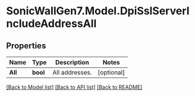 # SonicWallGen7.Model.DpiSslServerIncludeAddressAll

## Properties

Name | Type | Description | Notes
------------ | ------------- | ------------- | -------------
**All** | **bool** | All addresses. | [optional] 

[[Back to Model list]](../README.md#documentation-for-models) [[Back to API list]](../README.md#documentation-for-api-endpoints) [[Back to README]](../README.md)

